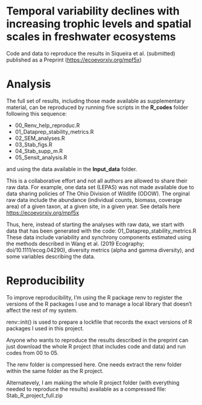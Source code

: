 # Temporal variability declines with increasing trophic levels and spatial scales in freshwater ecosystems

Code and data to reproduce the results in Siqueira et al. (submitted) published as a Preprint (https://ecoevorxiv.org/mpf5x)

# Analysis

The full set of results, including those made available as supplementary material, can be reproduced by running five scripts in the **R_codes** folder following this sequence:

- 00_Renv_help_reproduc.R
- 01_Dataprep_stability_metrics.R 
- 02_SEM_analyses.R
- 03_Stab_figs.R
- 04_Stab_supp_m.R
- 05_Sensit_analysis.R

and using the data available in the **Input_data** folder.

This is a collaborative effort and not all authors are allowed to share their raw data. For example, one data set (LEPAS) was not made available due to data sharing policies of The Ohio Division of Wildlife (ODOW). The orginal raw data include the abundance (individual counts, biomass, coverage area) of a given taxon, at a given site, in a given year. See details here https://ecoevorxiv.org/mpf5x

Thus, here, instead of starting the analyses with raw data, we start with data that has been generated with the code: 01_Dataprep_stability_metrics.R 
These data include variability and synchrony components estimated using the methods described in Wang et al. (2019 Ecography; doi/10.1111/ecog.04290), diversity metrics (alpha and gamma diversity), and some variables describing the data. 

# Reproducibility

To improve reproducibility, I’m using the R package renv to register the versions of the R packages I use and to manage a local library that doesn’t affect the rest of my system. 

renv::init() is used to prepare a lockfile that records the exact versions of R packages I used in this project.

Anyone who wants to reproduce the results described in the preprint can just download the whole R project (that includes code and data) and run codes from 00 to 05. 

The renv folder is compressed here. One needs extract the renv folder within the same folder as the R project.

Alternatevely, I am making the whole R project folder (with everything needed to reproduce the results) available as a compressed file:
Stab_R_project_full.zip
